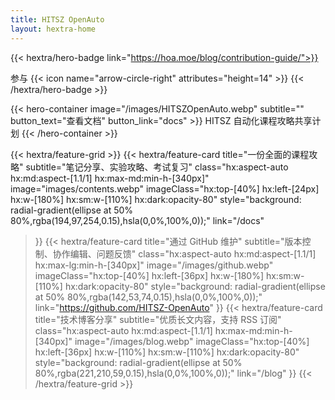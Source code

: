 ```yaml
---
title: HITSZ OpenAuto
layout: hextra-home
---
```


{{< hextra/hero-badge link="https://hoa.moe/blog/contribution-guide/">}}
  <div class="hx:w-2 hx:h-2 hx:rounded-full hx:bg-primary-400"></div>
  <span>参与</span>
  {{< icon name="arrow-circle-right" attributes="height=14" >}}
{{< /hextra/hero-badge >}}

{{< hero-container image="/images/HITSZOpenAuto.webp" subtitle="" button_text="查看文档" button_link="docs" >}}
  HITSZ 自动化课程攻略共享计划
{{< /hero-container >}}

<div class="hx:mt-6"></div>

{{< hextra/feature-grid >}}
  {{< hextra/feature-card
    title="一份全面的课程攻略"
    subtitle="笔记分享、实验攻略、考试复习"
    class="hx:aspect-auto hx:md:aspect-[1.1/1] hx:max-md:min-h-[340px]"
    image="images/contents.webp"
    imageClass="hx:top-[40%] hx:left-[24px] hx:w-[180%] hx:sm:w-[110%] hx:dark:opacity-80"
    style="background: radial-gradient(ellipse at 50% 80%,rgba(194,97,254,0.15),hsla(0,0%,100%,0));"
    link="/docs"
  >}}
  {{< hextra/feature-card
    title="通过 GitHub 维护"
    subtitle="版本控制、协作编辑、问题反馈"
    class="hx:aspect-auto hx:md:aspect-[1.1/1] hx:max-lg:min-h-[340px]"
    image="/images/github.webp"
    imageClass="hx:top-[40%] hx:left-[36px] hx:w-[180%] hx:sm:w-[110%] hx:dark:opacity-80"
    style="background: radial-gradient(ellipse at 50% 80%,rgba(142,53,74,0.15),hsla(0,0%,100%,0));"
    link="https://github.com/HITSZ-OpenAuto"
  >}}
  {{< hextra/feature-card
    title="技术博客分享"
    subtitle="优质长文内容，支持 RSS 订阅"
    class="hx:aspect-auto hx:md:aspect-[1.1/1] hx:max-md:min-h-[340px]"
    image="/images/blog.webp"
    imageClass="hx:top-[40%] hx:left-[36px] hx:w-[110%] hx:sm:w-[110%] hx:dark:opacity-80"
    style="background: radial-gradient(ellipse at 50% 80%,rgba(221,210,59,0.15),hsla(0,0%,100%,0));"
    link="/blog"
  >}}
{{< /hextra/feature-grid >}}
